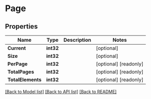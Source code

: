 # Page

## Properties

Name | Type | Description | Notes
------------ | ------------- | ------------- | -------------
**Current** | **int32** |  | [optional] 
**Size** | **int32** |  | [optional] 
**PerPage** | **int32** |  | [optional] [readonly] 
**TotalPages** | **int32** |  | [optional] [readonly] 
**TotalElements** | **int32** |  | [optional] [readonly] 

[[Back to Model list]](../README.md#documentation-for-models) [[Back to API list]](../README.md#documentation-for-api-endpoints) [[Back to README]](../README.md)



